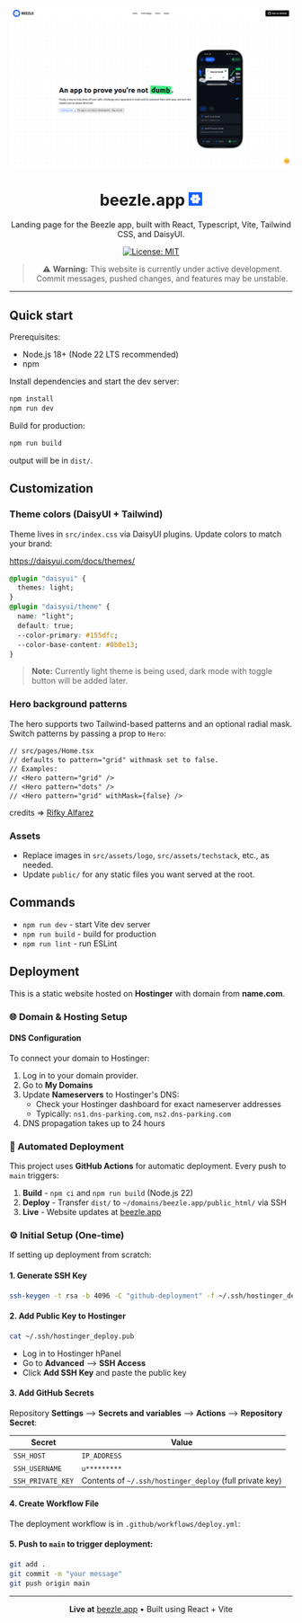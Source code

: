 <div align="center">

<img src="website.png" alt="website"/>

<div>
<h1>beezle.app <span><img src="src/assets/logo/logo.png" alt="Beezle logo" width="24" height="24" /></span></h1>
</div>

Landing page for the Beezle app, built with React, Typescript, Vite, Tailwind CSS, and DaisyUI.

[![License: MIT](https://img.shields.io/badge/License-MIT-yellow.svg)](LICENSE.md)

> ⚠️ **Warning:** This website is currently under active development. Commit messages, pushed changes, and features may be unstable.

</div>

---

## Quick start

Prerequisites:

- Node.js 18+ (Node 22 LTS recommended)
- npm

Install dependencies and start the dev server:

```bash
npm install
npm run dev
```

Build for production:

```bash
npm run build
```

output will be in `dist/`.

## Customization

### Theme colors (DaisyUI + Tailwind)

Theme lives in `src/index.css` via DaisyUI plugins. Update colors to match your brand:

https://daisyui.com/docs/themes/

```css
@plugin "daisyui" {
  themes: light;
}
@plugin "daisyui/theme" {
  name: "light";
  default: true;
  --color-primary: #155dfc;
  --color-base-content: #0b0e13;
}
```

> **Note:** Currently light theme is being used, dark mode with toggle button will be added later.

### Hero background patterns

The hero supports two Tailwind-based patterns and an optional radial mask. Switch patterns by passing a prop to `Hero`:

```tsx
// src/pages/Home.tsx
// defaults to pattern="grid" withmask set to false.
// Examples:
// <Hero pattern="grid" />
// <Hero pattern="dots" />
// <Hero pattern="grid" withMask={false} />
```

credits => [Rifky Alfarez](https://dev.to/rifkyalfarez/how-to-create-grid-and-dots-background-using-tailwind-css-1jkb)

### Assets

- Replace images in `src/assets/logo`, `src/assets/techstack`, etc., as needed.
- Update `public/` for any static files you want served at the root.

## Commands

- `npm run dev` - start Vite dev server
- `npm run build` - build for production
- `npm run lint` - run ESLint

## Deployment

This is a static website hosted on **Hostinger** with domain from **name.com**.

### 🌐 Domain & Hosting Setup

#### DNS Configuration

To connect your domain to Hostinger:

1. Log in to your domain provider.
2. Go to **My Domains**
3. Update **Nameservers** to Hostinger's DNS:
   - Check your Hostinger dashboard for exact nameserver addresses
   - Typically: `ns1.dns-parking.com`, `ns2.dns-parking.com`
4. DNS propagation takes up to 24 hours

### 🚀 Automated Deployment

This project uses **GitHub Actions** for automatic deployment. Every push to `main` triggers:

1. **Build** - `npm ci` and `npm run build` (Node.js 22)
2. **Deploy** - Transfer `dist/` to `~/domains/beezle.app/public_html/` via SSH
3. **Live** - Website updates at [beezle.app](https://beezle.app)

### ⚙️ Initial Setup (One-time)

If setting up deployment from scratch:

#### 1. Generate SSH Key

```bash
ssh-keygen -t rsa -b 4096 -C "github-deployment" -f ~/.ssh/hostinger_deploy
```

#### 2. Add Public Key to Hostinger

```bash
cat ~/.ssh/hostinger_deploy.pub
```

- Log in to Hostinger hPanel
- Go to **Advanced** --> **SSH Access**
- Click **Add SSH Key** and paste the public key

#### 3. Add GitHub Secrets

Repository **Settings** --> **Secrets and variables** --> **Actions** --> **Repository Secret**:

| Secret            | Value                                                    |
| ----------------- | -------------------------------------------------------- |
| `SSH_HOST`        | `IP_ADDRESS`                                             |
| `SSH_USERNAME`    | `u*********`                                             |
| `SSH_PRIVATE_KEY` | Contents of `~/.ssh/hostinger_deploy` (full private key) |

#### 4. Create Workflow File

The deployment workflow is in `.github/workflows/deploy.yml`:

#### 5. Push to `main` to trigger deployment:

```bash
git add .
git commit -m "your message"
git push origin main
```

---

<div align="center">

**Live at** [beezle.app](https://beezle.app) • Built using React + Vite

</div>
